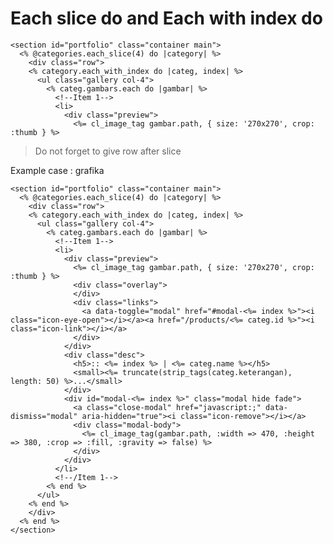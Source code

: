 # Each slice do and Each with index do

	<section id="portfolio" class="container main">
	  <% @categories.each_slice(4) do |category| %>
	    <div class="row">
	    <% category.each_with_index do |categ, index| %>
	      <ul class="gallery col-4">
	        <% categ.gambars.each do |gambar| %>
	          <!--Item 1-->
	          <li>
	            <div class="preview">
	              <%= cl_image_tag gambar.path, { size: '270x270', crop: :thumb } %>

> Do not forget to give row after slice

Example case : grafika

	<section id="portfolio" class="container main">
	  <% @categories.each_slice(4) do |category| %>
	    <div class="row">
	    <% category.each_with_index do |categ, index| %>
	      <ul class="gallery col-4">
	        <% categ.gambars.each do |gambar| %>
	          <!--Item 1-->
	          <li>
	            <div class="preview">
	              <%= cl_image_tag gambar.path, { size: '270x270', crop: :thumb } %>
	              <div class="overlay">
	              </div>
	              <div class="links">
	                <a data-toggle="modal" href="#modal-<%= index %>"><i class="icon-eye-open"></i></a><a href="/products/<%= categ.id %>"><i class="icon-link"></i></a>
	              </div>
	            </div>
	            <div class="desc">
	              <h5>:: <%= index %> | <%= categ.name %></h5>
	              <small><%= truncate(strip_tags(categ.keterangan), length: 50) %>...</small>
	            </div>
	            <div id="modal-<%= index %>" class="modal hide fade">
	              <a class="close-modal" href="javascript:;" data-dismiss="modal" aria-hidden="true"><i class="icon-remove"></i></a>
	              <div class="modal-body">
	                <%= cl_image_tag(gambar.path, :width => 470, :height => 380, :crop => :fill, :gravity => false) %>
	              </div>
	            </div>
	          </li>
	          <!--/Item 1-->
	        <% end %>
	      </ul>
	    <% end %>
	    </div>
	  <% end %>
	</section>
	